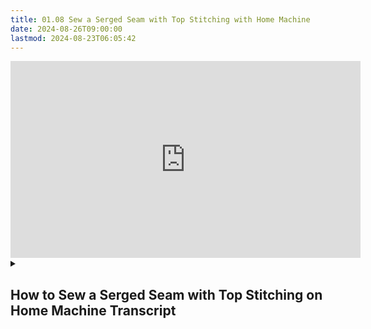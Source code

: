 ```yaml
---
title: 01.08 Sew a Serged Seam with Top Stitching with Home Machine
date: 2024-08-26T09:00:00
lastmod: 2024-08-23T06:05:42
---
```


<div class="iframe-16-9-container">
<iframe class="youTubeIframe" width="560" height="315" src="https://www.youtube.com/embed/rRuVZhBen_k" title="YouTube video player" frameborder="0" allow="accelerometer; autoplay; clipboard-write; encrypted-media; gyroscope; picture-in-picture; web-share" allowfullscreen></iframe>
</div>

<details><summary>

## How to Sew a Serged Seam with Top Stitching on Home Machine Transcript

</summary>

In this sewing tutorial I'm going to show you how to serge and then top stitch. Notice that this is already stitched together this is common with woven fabrics and when you want more strength in your serged seam. Now i'm going to trim off the seam allowances with the serger and this will also encapsulate the raw edges of the fabric. I'll sew straight along at my desired width for the finish.

Once again when using a serger, make sure you pull the chain far out and cut enough of the chain to stay on the fabric and some by the serger. Now when we unfold this notice that we have the original stitching just like a plain seam but now we have the serger finishing off the edges. Then we can go back to the regular sewing machine and we're going to stitch this down this is a great finish for out-seams on slacks or jeans.

You can go ahead and top stitch right along and it will make this seam a little stronger and it'll also keep everything in place. Stitch a bit, then back stitch, then go straight down. It's important that you go straight along the edge that way the stitching looks straight and is not wonky and wobbly. Back stitch then lift your needle and trim any excess threads. Now you have a nice stylish seam that is encapsulated on the inside with the overlocking serger and then you can go ahead and press it down on the ironing board. It's mostly pressed down now but just adding a little press to it will keep everything in place. Now you know how to sew a serged seam with top stitching. Happy sewing!

</details>
